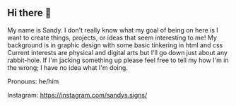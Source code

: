 ## Hi there 👋

My name is Sandy. I don't really know what my goal of being on here is
I want to create things, projects, or ideas that seem interesting to me!
My background is in graphic design with some basic tinkering in html and css
Current interests are physical and digital arts but I'll go down just about any rabbit-hole.
If I'm jacking something up please feel free to tell my how I'm in the wrong; I have no idea what I'm doing.

Pronouns: he/him

Instagram: https://instagram.com/sandys.signs/
